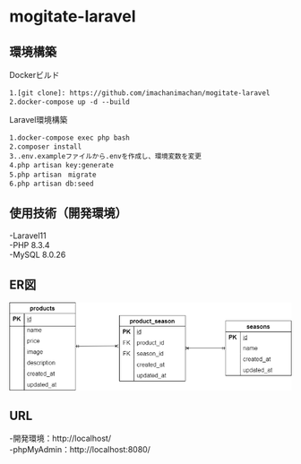 # mogitate-laravel
## 環境構築
Dockerビルド

    1.[git clone]: https://github.com/imachanimachan/mogitate-laravel
    2.docker-compose up -d --build  

Laravel環境構築

    1.docker-compose exec php bash  
    2.composer install  
    3..env.exampleファイルから.envを作成し、環境変数を変更  
    4.php artisan key:generate  
    5.php artisan　migrate  
    6.php artisan db:seed
## 使用技術（開発環境）
-Laravel11  
-PHP 8.3.4  
-MySQL 8.0.26

## ER図
![](ER.png)
## URL
-開発環境：http://localhost/  
-phpMyAdmin：http://localhost:8080/
